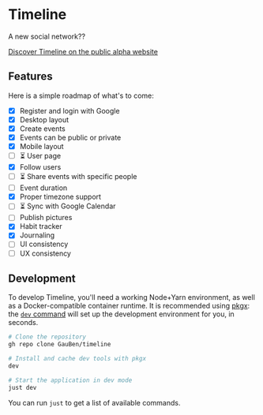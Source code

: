 # Timeline

A new social network??

[Discover Timeline on the public alpha website](https://timeline-dev.vercel.app/auth)

## Features

Here is a simple roadmap of what's to come:

- [x] Register and login with Google
- [x] Desktop layout
- [x] Create events
- [x] Events can be public or private
- [x] Mobile layout
- [ ] ⏳ User page
- [x] Follow users
- [ ] ⏳ Share events with specific people
- [ ] Event duration
- [x] Proper timezone support
- [ ] ⏳ Sync with Google Calendar
- [ ] Publish pictures
- [x] Habit tracker
- [x] Journaling
- [ ] UI consistency
- [ ] UX consistency

## Development

To develop Timeline, you'll need a working Node+Yarn environment, as well as a Docker-compatible container runtime. It is recommended using [pkgx](https://pkgx.sh/): the [`dev` command](https://docs.pkgx.sh/using-dev/dev) will set up the development environment for you, in seconds.

```bash
# Clone the repository
gh repo clone GauBen/timeline

# Install and cache dev tools with pkgx
dev

# Start the application in dev mode
just dev
```

You can run `just` to get a list of available commands.
